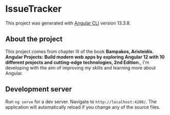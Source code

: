 # IssueTracker

This project was generated with [Angular CLI](https://github.com/angular/angular-cli) version 13.3.8.

## About the project

This project comes from chapter III of the book **Bampakos, Aristeidis. Angular Projects: Build modern web apps by exploring Angular 12 with 10 different projects and cutting-edge technologies, 2nd Edition.**, I'm developing with the aim of improving my skills and learning more about Angular.

## Development server

Run `ng serve` for a dev server. Navigate to `http://localhost:4200/`. The application will automatically reload if you change any of the source files.


